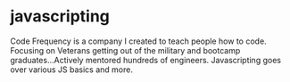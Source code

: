 # javascripting
Code Frequency is a company I created to teach people how to code. Focusing on Veterans getting out of the military and bootcamp graduates...Actively mentored hundreds of engineers. Javascripting goes over various JS basics and more. 
